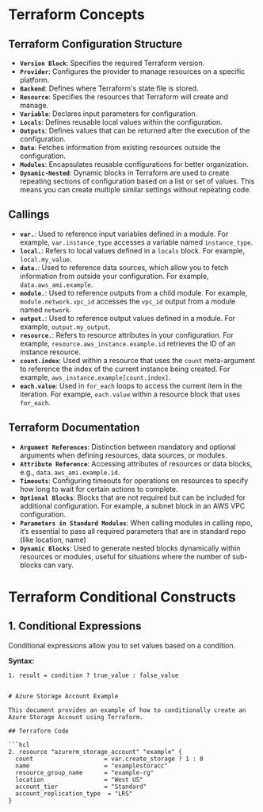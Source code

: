 # Terraform Concepts

## Terraform Configuration Structure

- **`Version Block`**: Specifies the required Terraform version.
- **`Provider`**: Configures the provider to manage resources on a specific platform.
- **`Backend`**: Defines where Terraform's state file is stored.
- **`Resource`**: Specifies the resources that Terraform will create and manage.
- **`Variable`**: Declares input parameters for configuration.
- **`Locals`**: Defines reusable local values within the configuration.
- **`Outputs`**: Defines values that can be returned after the execution of the configuration.
- **`Data`**: Fetches information from existing resources outside the configuration.
- **`Modules`**: Encapsulates reusable configurations for better organization.
- **`Dynamic-Nested`**: Dynamic blocks in Terraform are used to create repeating sections of configuration based on a list or set of values. This means you can create multiple similar settings without repeating code.

## Callings

- **`var.`**: Used to reference input variables defined in a module. For example, `var.instance_type` accesses a variable named `instance_type`.
- **`local.`**: Refers to local values defined in a `locals` block. For example, `local.my_value`.
- **`data.`**: Used to reference data sources, which allow you to fetch information from outside your configuration. For example, `data.aws_ami.example`.
- **`module.`**: Used to reference outputs from a child module. For example, `module.network.vpc_id` accesses the `vpc_id` output from a module named `network`.
- **`output.`**: Used to reference output values defined in a module. For example, `output.my_output`.
- **`resource.`**: Refers to resource attributes in your configuration. For example, `resource.aws_instance.example.id` retrieves the ID of an instance resource.
- **`count.index`**: Used within a resource that uses the `count` meta-argument to reference the index of the current instance being created. For example, `aws_instance.example[count.index]`.
- **`each.value`**: Used in `for_each` loops to access the current item in the iteration. For example, `each.value` within a resource block that uses `for_each`.

## Terraform Documentation

- **`Argument References`**: Distinction between mandatory and optional arguments when defining resources, data sources, or modules.
- **`Attribute Reference`**: Accessing attributes of resources or data blocks, e.g., `data.aws_ami.example.id`.
- **`Timeouts`**: Configuring timeouts for operations on resources to specify how long to wait for certain actions to complete.
- **`Optional Blocks`**: Blocks that are not required but can be included for additional configuration. For example, a subnet block in an AWS VPC configuration.
- **`Parameters in Standard Modules`**: When calling modules in calling repo, it’s essential to pass all required parameters that are in standard repo (like location, name)
- **`Dynamic Blocks`**: Used to generate nested blocks dynamically within resources or modules, useful for situations where the number of sub-blocks can vary.

# Terraform Conditional Constructs

## 1. Conditional Expressions

Conditional expressions allow you to set values based on a condition.

**Syntax:**
```hcl
1. result = condition ? true_value : false_value


# Azure Storage Account Example

This document provides an example of how to conditionally create an Azure Storage Account using Terraform.

## Terraform Code

```hcl
2. resource "azurerm_storage_account" "example" {
  count                    = var.create_storage ? 1 : 0
  name                     = "examplestoracc"
  resource_group_name      = "example-rg"
  location                 = "West US"
  account_tier             = "Standard"
  account_replication_type  = "LRS"
}


